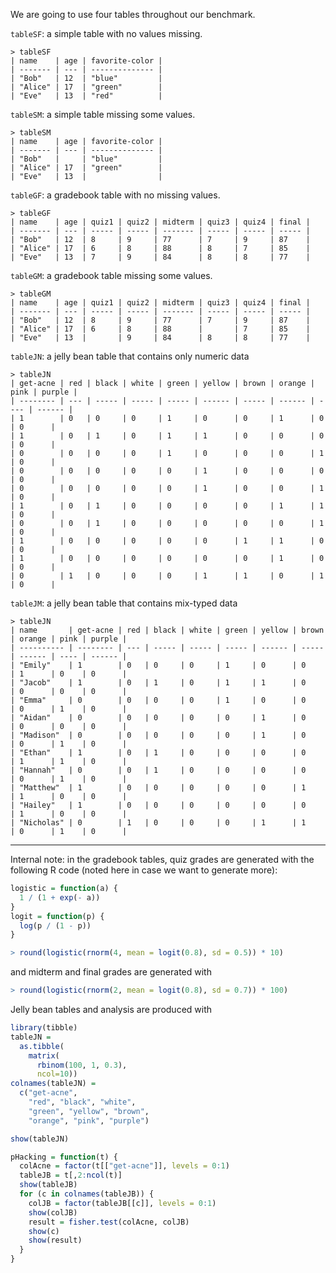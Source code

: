 We are going to use four tables throughout our benchmark.

`tableSF`: a simple table with no values missing.

```
> tableSF
| name    | age | favorite-color |
| ------- | --- | -------------- |
| "Bob"   | 12  | "blue"         |
| "Alice" | 17  | "green"        |
| "Eve"   | 13  | "red"          |
```

`tableSM`: a simple table missing some values.

```
> tableSM
| name    | age | favorite-color |
| ------- | --- | -------------- |
| "Bob"   |     | "blue"         |
| "Alice" | 17  | "green"        |
| "Eve"   | 13  |                |
```

`tableGF`: a gradebook table with no missing values.

```
> tableGF
| name    | age | quiz1 | quiz2 | midterm | quiz3 | quiz4 | final |
| ------- | --- | ----- | ----- | ------- | ----- | ----- | ----- |
| "Bob"   | 12  | 8     | 9     | 77      | 7     | 9     | 87    |
| "Alice" | 17  | 6     | 8     | 88      | 8     | 7     | 85    |
| "Eve"   | 13  | 7     | 9     | 84      | 8     | 8     | 77    |
```

`tableGM`: a gradebook table missing some values.

```
> tableGM
| name    | age | quiz1 | quiz2 | midterm | quiz3 | quiz4 | final |
| ------- | --- | ----- | ----- | ------- | ----- | ----- | ----- |
| "Bob"   | 12  | 8     | 9     | 77      | 7     | 9     | 87    |
| "Alice" | 17  | 6     | 8     | 88      |       | 7     | 85    |
| "Eve"   | 13  |       | 9     | 84      | 8     | 8     | 77    |
```

`tableJN`: a jelly bean table that contains only numeric data

```
> tableJN
| get-acne | red | black | white | green | yellow | brown | orange | pink | purple |
| -------- | --- | ----- | ----- | ----- | ------ | ----- | ------ | ---- | ------ |
| 1        | 0   | 0     | 0     | 1     | 0      | 0     | 1      | 0    | 0      |
| 1        | 0   | 1     | 0     | 1     | 1      | 0     | 0      | 0    | 0      |
| 0        | 0   | 0     | 0     | 1     | 0      | 0     | 0      | 1    | 0      |
| 0        | 0   | 0     | 0     | 0     | 1      | 0     | 0      | 0    | 0      |
| 0        | 0   | 0     | 0     | 0     | 1      | 0     | 0      | 1    | 0      |
| 1        | 0   | 1     | 0     | 0     | 0      | 0     | 1      | 1    | 0      |
| 0        | 0   | 1     | 0     | 0     | 0      | 0     | 0      | 1    | 0      |
| 1        | 0   | 0     | 0     | 0     | 0      | 1     | 1      | 0    | 0      |
| 1        | 0   | 0     | 0     | 0     | 0      | 0     | 1      | 0    | 0      |
| 0        | 1   | 0     | 0     | 0     | 1      | 1     | 0      | 1    | 0      |
```

`tableJM`: a jelly bean table that contains mix-typed data

```
> tableJN
| name       | get-acne | red | black | white | green | yellow | brown | orange | pink | purple |
| ---------- | -------- | --- | ----- | ----- | ----- | ------ | ----- | ------ | ---- | ------ |
| "Emily"    | 1        | 0   | 0     | 0     | 1     | 0      | 0     | 1      | 0    | 0      |
| "Jacob"    | 1        | 0   | 1     | 0     | 1     | 1      | 0     | 0      | 0    | 0      |
| "Emma"     | 0        | 0   | 0     | 0     | 1     | 0      | 0     | 0      | 1    | 0      |
| "Aidan"    | 0        | 0   | 0     | 0     | 0     | 1      | 0     | 0      | 0    | 0      |
| "Madison"  | 0        | 0   | 0     | 0     | 0     | 1      | 0     | 0      | 1    | 0      |
| "Ethan"    | 1        | 0   | 1     | 0     | 0     | 0      | 0     | 1      | 1    | 0      |
| "Hannah"   | 0        | 0   | 1     | 0     | 0     | 0      | 0     | 0      | 1    | 0      |
| "Matthew"  | 1        | 0   | 0     | 0     | 0     | 0      | 1     | 1      | 0    | 0      |
| "Hailey"   | 1        | 0   | 0     | 0     | 0     | 0      | 0     | 1      | 0    | 0      |
| "Nicholas" | 0        | 1   | 0     | 0     | 0     | 1      | 1     | 0      | 1    | 0      |
```

-----

Internal note: in the gradebook tables, quiz grades are generated with
the following R code (noted here in case we want to generate more):

```R
logistic = function(a) {
  1 / (1 + exp(- a))
}
logit = function(p) {
  log(p / (1 - p))
}

> round(logistic(rnorm(4, mean = logit(0.8), sd = 0.5)) * 10)
```

and midterm and final grades are generated with

```R
> round(logistic(rnorm(2, mean = logit(0.8), sd = 0.7)) * 100)
```

Jelly bean tables and analysis are produced with

```R
library(tibble)
tableJN = 
  as.tibble(
    matrix(
      rbinom(100, 1, 0.3),
      ncol=10))
colnames(tableJN) = 
  c("get-acne",
    "red", "black", "white",
    "green", "yellow", "brown",
    "orange", "pink", "purple")

show(tableJN)

pHacking = function(t) {
  colAcne = factor(t[["get-acne"]], levels = 0:1)
  tableJB = t[,2:ncol(t)]
  show(tableJB)
  for (c in colnames(tableJB)) {
    colJB = factor(tableJB[[c]], levels = 0:1)
    show(colJB)
    result = fisher.test(colAcne, colJB)
    show(c)
    show(result)
  }
}
```
